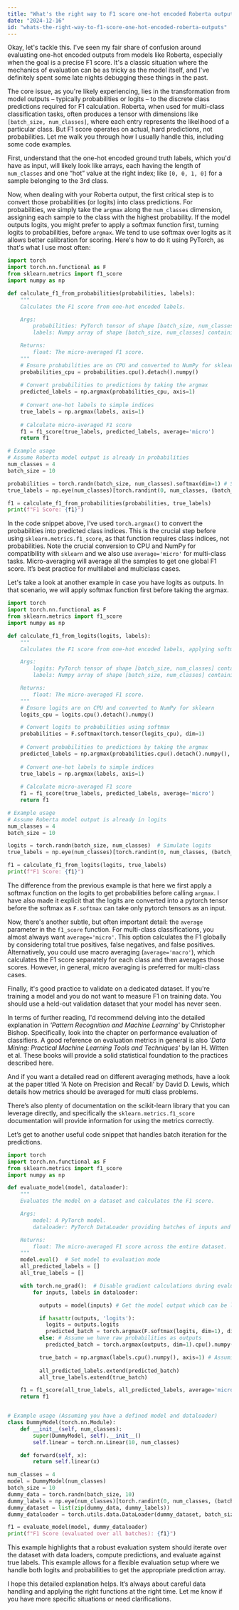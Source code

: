 ```yaml
---
title: "What's the right way to F1 score one-hot encoded Roberta outputs?"
date: "2024-12-16"
id: "whats-the-right-way-to-f1-score-one-hot-encoded-roberta-outputs"
---
```


Okay, let's tackle this. I've seen my fair share of confusion around evaluating one-hot encoded outputs from models like Roberta, especially when the goal is a precise F1 score. It's a classic situation where the mechanics of evaluation can be as tricky as the model itself, and I've definitely spent some late nights debugging these things in the past.

The core issue, as you're likely experiencing, lies in the transformation from model outputs – typically probabilities or logits – to the discrete class predictions required for F1 calculation. Roberta, when used for multi-class classification tasks, often produces a tensor with dimensions like `[batch_size, num_classes]`, where each entry represents the likelihood of a particular class. But F1 score operates on actual, hard predictions, not probabilities. Let me walk you through how I usually handle this, including some code examples.

First, understand that the one-hot encoded ground truth labels, which you'd have as input, will likely look like arrays, each having the length of `num_classes` and one “hot” value at the right index; like `[0, 0, 1, 0]` for a sample belonging to the 3rd class.

Now, when dealing with your Roberta output, the first critical step is to convert those probabilities (or logits) into class predictions. For probabilities, we simply take the `argmax` along the `num_classes` dimension, assigning each sample to the class with the highest probability. If the model outputs logits, you might prefer to apply a softmax function first, turning logits to probabilities, before `argmax`. We tend to use softmax over logits as it allows better calibration for scoring. Here's how to do it using PyTorch, as that's what I use most often:

```python
import torch
import torch.nn.functional as F
from sklearn.metrics import f1_score
import numpy as np

def calculate_f1_from_probabilities(probabilities, labels):
    """
    Calculates the F1 score from one-hot encoded labels.

    Args:
        probabilities: PyTorch tensor of shape [batch_size, num_classes]
        labels: Numpy array of shape [batch_size, num_classes] containing the true one-hot labels

    Returns:
        float: The micro-averaged F1 score.
    """
    # Ensure probabilities are on CPU and converted to NumPy for sklearn
    probabilities_cpu = probabilities.cpu().detach().numpy()
    
    # Convert probabilities to predictions by taking the argmax
    predicted_labels = np.argmax(probabilities_cpu, axis=1)
    
    # Convert one-hot labels to simple indices
    true_labels = np.argmax(labels, axis=1)
    
    # Calculate micro-averaged F1 score
    f1 = f1_score(true_labels, predicted_labels, average='micro')
    return f1

# Example usage
# Assume Roberta model output is already in probabilities
num_classes = 4
batch_size = 10

probabilities = torch.randn(batch_size, num_classes).softmax(dim=1) # Simulate probabilities
true_labels = np.eye(num_classes)[torch.randint(0, num_classes, (batch_size,)).numpy()] # Simulate one-hot labels

f1 = calculate_f1_from_probabilities(probabilities, true_labels)
print(f"F1 Score: {f1}")
```

In the code snippet above, I’ve used `torch.argmax()` to convert the probabilities into predicted class indices. This is the crucial step before using `sklearn.metrics.f1_score`, as that function requires class indices, not probabilities. Note the crucial conversion to CPU and NumPy for compatibility with `sklearn` and we also use `average='micro'` for multi-class tasks. Micro-averaging will average all the samples to get one global F1 score. It’s best practice for multilabel and multiclass cases.

Let's take a look at another example in case you have logits as outputs. In that scenario, we will apply softmax function first before taking the argmax.

```python
import torch
import torch.nn.functional as F
from sklearn.metrics import f1_score
import numpy as np

def calculate_f1_from_logits(logits, labels):
    """
    Calculates the F1 score from one-hot encoded labels, applying softmax.

    Args:
        logits: PyTorch tensor of shape [batch_size, num_classes] containing the logits
        labels: Numpy array of shape [batch_size, num_classes] containing the true one-hot labels

    Returns:
        float: The micro-averaged F1 score.
    """
    # Ensure logits are on CPU and converted to NumPy for sklearn
    logits_cpu = logits.cpu().detach().numpy()

    # Convert logits to probabilities using softmax
    probabilities = F.softmax(torch.tensor(logits_cpu), dim=1)
    
    # Convert probabilities to predictions by taking the argmax
    predicted_labels = np.argmax(probabilities.cpu().detach().numpy(), axis=1)
    
    # Convert one-hot labels to simple indices
    true_labels = np.argmax(labels, axis=1)
    
    # Calculate micro-averaged F1 score
    f1 = f1_score(true_labels, predicted_labels, average='micro')
    return f1

# Example usage
# Assume Roberta model output is already in logits
num_classes = 4
batch_size = 10

logits = torch.randn(batch_size, num_classes)  # Simulate logits
true_labels = np.eye(num_classes)[torch.randint(0, num_classes, (batch_size,)).numpy()]  # Simulate one-hot labels

f1 = calculate_f1_from_logits(logits, true_labels)
print(f"F1 Score: {f1}")
```

The difference from the previous example is that here we first apply a softmax function on the logits to get probabilities before calling `argmax`. I have also made it explicit that the logits are converted into a pytorch tensor before the softmax as `F.softmax` can take only pytorch tensors as an input.

Now, there's another subtle, but often important detail: the `average` parameter in the `f1_score` function. For multi-class classifications, you almost always want `average='micro'`. This option calculates the F1 globally by considering total true positives, false negatives, and false positives. Alternatively, you could use macro averaging (`average='macro'`), which calculates the F1 score separately for each class and then averages those scores. However, in general, micro averaging is preferred for multi-class cases.

Finally, it's good practice to validate on a dedicated dataset. If you're training a model and you do not want to measure F1 on training data. You should use a held-out validation dataset that your model has never seen.

In terms of further reading, I'd recommend delving into the detailed explanation in *'Pattern Recognition and Machine Learning'* by Christopher Bishop. Specifically, look into the chapter on performance evaluation of classifiers. A good reference on evaluation metrics in general is also *'Data Mining: Practical Machine Learning Tools and Techniques'* by Ian H. Witten et al. These books will provide a solid statistical foundation to the practices described here.

And if you want a detailed read on different averaging methods, have a look at the paper titled 'A Note on Precision and Recall' by David D. Lewis, which details how metrics should be averaged for multi class problems.

There’s also plenty of documentation on the scikit-learn library that you can leverage directly, and specifically the `sklearn.metrics.f1_score` documentation will provide information for using the metrics correctly.

Let’s get to another useful code snippet that handles batch iteration for the predictions.

```python
import torch
import torch.nn.functional as F
from sklearn.metrics import f1_score
import numpy as np

def evaluate_model(model, dataloader):
    """
    Evaluates the model on a dataset and calculates the F1 score.

    Args:
        model: A PyTorch model.
        dataloader: PyTorch DataLoader providing batches of inputs and labels.

    Returns:
        float: The micro-averaged F1 score across the entire dataset.
    """
    model.eval()  # Set model to evaluation mode
    all_predicted_labels = []
    all_true_labels = []

    with torch.no_grad():  # Disable gradient calculations during evaluation
        for inputs, labels in dataloader:

          outputs = model(inputs) # Get the model output which can be logits or probabilities. 

          if hasattr(outputs, 'logits'):
            logits = outputs.logits
            predicted_batch = torch.argmax(F.softmax(logits, dim=1), dim=1).cpu().numpy()
          else: # Assume we have raw probabilities as outputs
            predicted_batch = torch.argmax(outputs, dim=1).cpu().numpy() # Use softmax if it's raw logits

          true_batch = np.argmax(labels.cpu().numpy(), axis=1) # Assuming one-hot encoded labels
            
          all_predicted_labels.extend(predicted_batch)
          all_true_labels.extend(true_batch)

    f1 = f1_score(all_true_labels, all_predicted_labels, average='micro')
    return f1


# Example usage (Assuming you have a defined model and dataloader)
class DummyModel(torch.nn.Module):
    def __init__(self, num_classes):
        super(DummyModel, self).__init__()
        self.linear = torch.nn.Linear(10, num_classes)

    def forward(self, x):
        return self.linear(x)

num_classes = 4
model = DummyModel(num_classes)
batch_size = 10
dummy_data = torch.randn(batch_size, 10)
dummy_labels = np.eye(num_classes)[torch.randint(0, num_classes, (batch_size,)).numpy()]
dummy_dataset = list(zip(dummy_data, dummy_labels))
dummy_dataloader = torch.utils.data.DataLoader(dummy_dataset, batch_size=batch_size)

f1 = evaluate_model(model, dummy_dataloader)
print(f"F1 Score (evaluated over all batches): {f1}")
```

This example highlights that a robust evaluation system should iterate over the dataset with data loaders, compute predictions, and evaluate against true labels. This example allows for a flexible evaluation setup where we handle both logits and probabilities to get the appropriate prediction array.

I hope this detailed explanation helps. It’s always about careful data handling and applying the right functions at the right time. Let me know if you have more specific situations or need clarifications.
